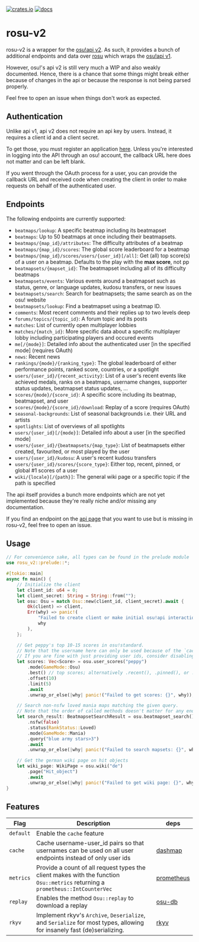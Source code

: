 [![crates.io](https://img.shields.io/crates/v/rosu-v2.svg)](https://crates.io/crates/rosu-v2) [![docs](https://docs.rs/rosu-v2/badge.svg)](https://docs.rs/rosu-v2)

# rosu-v2

rosu-v2 is a wrapper for the [osu!api v2](https://osu.ppy.sh/docs/index.html).
As such, it provides a bunch of additional endpoints and data over [rosu](https://github.com/MaxOhn/rosu) which wraps the [osu!api v1](https://github.com/ppy/osu-api/wiki).

However, osu!'s api v2 is still very much a WIP and also weakly documented. Hence, there is a chance that some things might break either because of changes in the api or because the response is not being parsed properly.

Feel free to open an issue when things don't work as expected.

## Authentication

Unlike api v1, api v2 does not require an api key by users. Instead, it requires a client id and a client secret.

To get those, you must register an application [here](https://osu.ppy.sh/home/account/edit#new-oauth-application).
Unless you're interested in logging into the API through an osu! account, the callback URL here does not matter and can be left blank.

If you went through the OAuth process for a user, you can provide the callback URL and received code
when creating the client in order to make requests on behalf of the authenticated user.

## Endpoints

The following endpoints are currently supported:

- `beatmaps/lookup`: A specific beatmap including its beatmapset
- `beatmaps`: Up to 50 beatmaps at once including their beatmapsets.
- `beatmaps/{map_id}/attributes`: The difficulty attributes of a beatmap
- `beatmaps/{map_id}/scores`: The global score leaderboard for a beatmap
- `beatmaps/{map_id}/scores/users/{user_id}[/all]`: Get (all) top score(s) of a user on a beatmap. Defaults to the play with the **max score**, not pp
- `beatmapsets/{mapset_id}`: The beatmapset including all of its difficulty beatmaps
- `beatmapsets/events`: Various events around a beatmapset such as status, genre, or language updates, kudosu transfers, or new issues
- `beatmapsets/search`: Search for beatmapsets; the same search as on the osu! website
- `beatmapsets/lookup`: Find a beatmapset using a beatmap ID.
- `comments`: Most recent comments and their replies up to two levels deep
- `forums/topics/{topic_id}`: A forum topic and its posts
- `matches`: List of currently open multiplayer lobbies
- `matches/{match_id}`: More specific data about a specific multiplayer lobby including participating players and occured events
- `me[/{mode}]`: Detailed info about the authenticated user [in the specified mode] (requires OAuth)
- `news`: Recent news
- `rankings/{mode}/{ranking_type}`: The global leaderboard of either performance points, ranked score, countries, or a spotlight
- `users/{user_id}/{recent_activity}`: List of a user's recent events like achieved medals, ranks on a beatmaps, username changes, supporter status updates, beatmapset status updates, ...
- `scores/{mode}/{score_id}`: A specific score including its beatmap, beatmapset, and user
- `scores/{mode}/{score_id}/download`: Replay of a score (requires OAuth)
- `seasonal-backgrounds`: List of seasonal backgrounds i.e. their URL and artists
- `spotlights`: List of overviews of all spotlights
- `users/{user_id}[/{mode}]`: Detailed info about a user [in the specified mode]
- `users/{user_id}/{beatmapsets/{map_type}`: List of beatmapsets either created, favourited, or most played by the user
- `users/{user_id}/kudosu`: A user's recent kudosu transfers
- `users/{user_id}/scores/{score_type}`: Either top, recent, pinned, or global #1 scores of a user
- `wiki/{locale}[/{path}]`: The general wiki page or a specific topic if the path is specified

The api itself provides a bunch more endpoints which are not yet implemented because they're really niche and/or missing any documentation.

If you find an endpoint on the [api page](https://osu.ppy.sh/docs/index.html) that you want to use but is missing in rosu-v2, feel free to open an issue.

## Usage

```rust
// For convenience sake, all types can be found in the prelude module
use rosu_v2::prelude::*;

#[tokio::main]
async fn main() {
    // Initialize the client
    let client_id: u64 = 0;
    let client_secret: String = String::from("");
    let osu: Osu = match Osu::new(client_id, client_secret).await {
        Ok(client) => client,
        Err(why) => panic!(
            "Failed to create client or make initial osu!api interaction: {}",
            why
        ),
    };

    // Get peppy's top 10-15 scores in osu!standard.
    // Note that the username here can only be used because of the `cache` feature.
    // If you are fine with just providing user ids, consider disabling this feature.
    let scores: Vec<Score> = osu.user_scores("peppy")
        .mode(GameMode::Osu)
        .best() // top scores; alternatively .recent(), .pinned(), or .firsts()
        .offset(10)
        .limit(5)
        .await
        .unwrap_or_else(|why| panic!("Failed to get scores: {}", why));

    // Search non-nsfw loved mania maps matching the given query.
    // Note that the order of called methods doesn't matter for any endpoint.
    let search_result: BeatmapsetSearchResult = osu.beatmapset_search()
        .nsfw(false)
        .status(RankStatus::Loved)
        .mode(GameMode::Mania)
        .query("blue army stars>3")
        .await
        .unwrap_or_else(|why| panic!("Failed to search mapsets: {}", why));

    // Get the german wiki page on hit objects
    let wiki_page: WikiPage = osu.wiki("de")
        .page("Hit_object")
        .await
        .unwrap_or_else(|why| panic!("Failed to get wiki page: {}", why));
}
```

## Features

| Flag      | Description                                                                                                                    | deps                                                  |
| --------- | ------------------------------------------------------------------------------------------------------------------------------ | ----------------------------------------------------- |
| `default` | Enable the `cache` feature                                                                                                     |
| `cache`   | Cache username-user_id pairs so that usernames can be used on all user endpoints instead of only user ids                      | [dashmap](https://github.com/xacrimon/dashmap)        |
| `metrics` | Provide a count of all request types the client makes with the function `Osu::metrics` returning a `prometheus::IntCounterVec` | [prometheus](https://github.com/tikv/rust-prometheus) |
| `replay`  | Enables the method `Osu::replay` to download a replay                                                                          | [osu-db](https://github.com/negamartin/osu-db)        |
| `rkyv`    | Implement rkyv's `Archive`, `Deserialize`, and `Serialize` for most types, allowing for insanely fast (de)serializing.         | [rkyv](https://github.com/rkyv/rkyv)                  |
